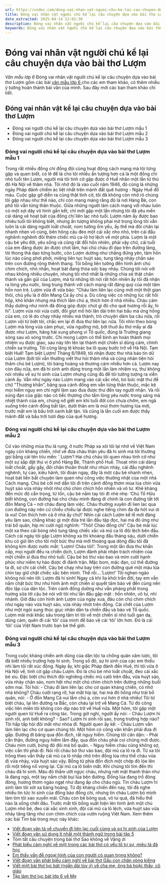 ```yaml
---
url: https://vndoc.com/dong-vai-nhan-vat-nguoi-chu-ke-lai-cau-chuyen-dua-vao-bai-tho-luom-169006
title: Đóng vai nhân vật người chú kể lại câu chuyện dựa vào bài thơ Lượm - Văn mẫu lớp 6 - VnDoc.com
date_extracted: 2025-04-14 12:02:30
description: Đóng vai nhân vật người chú kể lại câu chuyện dựa vào bài thơ Lượm được VnDoc.com tổng hợp và đăng tải, giúp các bạn học tốt môn Ngữ văn 6. Mời các bạn cùng tham khảo.
keywords: Đóng vai nhân vật người chú kể lại câu chuyện dựa vào bài thơ Lượm,Dàn ý Đóng vai nhân vật người chú kể lại câu chuyện dựa vào bài thơ Lượm,văn mẫu lớp 6,bài văn mẫu lớp 6,những bài văn mẫu hay lớp 6,văn mẫu tả cảnh lớp 6,kể lại câu chuyện lượm
---
```


# Đóng vai nhân vật người chú kể lại câu chuyện dựa vào bài thơ Lượm
 _Văn mẫu lớp 6_
Đóng vai nhân vật người chú kể lại câu chuyện dựa vào bài thơ Lượm gồm các bài [văn mẫu lớp 6 ](<https://vndoc.com/van-mau-lop6>)cho các em tham khảo, có thêm nhiều ý tưởng hoàn thành bài văn của mình. Sau đây mời các bạn tham khảo chi tiết.
## Đóng vai nhân vật kể lại câu chuyện dựa vào bài thơ Lượm
  * Đóng vai người chú kể lại câu chuyện dựa vào bài thơ Lượm mẫu 1
  * Đóng vai người chú kể lại câu chuyện dựa vào bài thơ Lượm mẫu 2
  * Đóng vai người chú kể lại câu chuyện dựa vào bài thơ Lượm mẫu 3

### **Đóng vai người chú kể lại câu chuyện dựa vào bài thơ Lượm mẫu 1**
Trong rất nhiều đồng chí đồng đội cùng hoạt động cách mạng mà tôi từng gặp và quen biết, có lẽ để là cho tôi nhiều ấn tượng hơn cả là một đồng chí nhỏ tuổi tên Lượm, người mà tôi tình cờ gặp được ở Huế nhân một lần từ thủ đô Hà Nội về thăm nhà. Tôi nhớ đó là vào cuối năm 1946, đó cũng là những ngày Pháp đánh chiếm ác liệt nhất trên mảnh đất quê hương - Ngày Huế đổ máu.
Cuộc gặp gỡ diễn ra cũng thật tình cờ, tôi đã không còn nhớ rõ chúng tôi gặp nhau như thế nào, chỉ còn mang máng rằng đó là nơi Hàng Bè, con phố tôi vẫn từng thân thuộc. Giữa những người làm cách mạng với nhau luôn có một sợi dây vô hình gắn kết, chỉ mới gặp một lần nhưng tôi đã yêu mến cái dáng vẻ hoạt bát của đồng chí liên lạc nhỏ tuổi. Lượm năm ấy được bao nhiêu tuổi tôi không biết, nhưng ấn tượng không phai mờ trong lòng tôi vẫn luôn là cái dáng người loắt choắt, nom tưởng ốm yếu, ấy thế mà đôi chân lại nhanh nhẹn vô cùng, bên hông cậu đeo một cái xắc nho nhỏ, trên cái đầu nghênh nghênh đôi thêm chiếc mũ ca-lô hơ lệch về một phía. Lượm là một cậu bé yêu đời, yêu sống và cũng rất đỗi hồn nhiên, phải vậy chứ, cái tuổi của em đáng được ăn được chơi lắm, hai chú cháu đi dạo trên đường làng, tôi thong thả dạo từng bước, còn Lượm dường như chẳng đứng yên, tâm hồn lúc nào cũng phơi phới, miệng liên tục huýt sáo, tung tăng nhảy chân sáo trên con đường rộng thênh thang. Tôi bỗng liên tưởng đến hình ảnh chú chim chích, nhỏ nhắn, hoạt bát đang thỏa sức bay nhảy.
Chúng tôi nói với nhau không nhiều chuyện, nhưng tôi nhớ nhất là những chia sẻ thật chân thành và gần gũi của Lượm, mà từ những lời nói rất hồn nhiên ấy tôi đã nhận ra lòng yêu nước, lòng trung thành với cách mạng rất đáng quý của một tâm hồn non trẻ. Lượm vừa đi vừa bảo: "Cháu làm liên lạc cũng mới một thời gian thôi, chủ yếu là ở đồn Mang Cá ấy chú ạ. Dù công việc có những lúc rất hồi hộp, khó khăn nhưng mà thích lắm chú ạ, thích hơn ở nhà nhiều. Cháu cảm thấy dường như mình đã đóng góp được chút gì đó cho quê hương rồi ấy, hì hì". Lượm vừa nói vừa cười, đôi giọt mồ hôi lăn dài trên hai bầu má ửng hồng của em, có lẽ do chạy nhảy nhiều mà thành, trò chuyện dăm ba câu nữa, rồi Lượm vội từ biệt tôi, chắc em lại đi đưa thư liên lạc nữa. Tôi nhìn theo bóng Lượm mà lòng vừa cảm phục, vừa ngưỡng mộ, bởi thuở ấu thơ mấy ai đã được như Lượm, hăng hái xung phong vì Tổ quốc, đúng là Trường giang sóng sau xô sóng trước. Chỉ mong Lượm có thể bình an hoàn thành mọi nhiệm vụ được giao, sau này lớn lên lại thành một chiến sĩ dũng cảm, chinh chiến sa trường. Tôi cũng lặng lẽ khoác ba lô quay bước trở về Hà Nội. Tạm biệt Huế\! Tạm biệt Lượm\!
Tháng 6/1949, tôi nhận được thư nhà báo tin dữ của Lượm \(bởi tôi vẫn thường viết thư hỏi thăm nhà và cũng nhân tiện hỏi thăm chú bé Lượm\), tôi bàng hoàng và thương cảm nhiều hơn cả. Lượm nay còn đâu nữa, em đã hi sinh anh dũng trong một lần làm nhiệm vụ, thư không nói nhiều về sự hi sinh của Lượm nhưng cũng đủ để tôi tưởng tượng ra viễn cảnh ấy. Vẫn như ngày nào Lượm mang vào cái xắc nhỏ, bỏ bức mật thư đề chữ "Thượng khẩn", băng qua cánh đồng em vẫn từng thân thuộc, mặc kệ mọi hiểm nguy em chỉ nghĩ làm sao đưa được thư đến tay người nhận. Và rồi súng đạn của giặc nào có tiếc thương cho tấm lòng yêu nước trong sáng mà nhiệt thành của em, chúng nỡ giết em khi tuổi đời còn chưa chớm, em ngã xuống trên cánh đồng bất tận, dưới thân em là mùi thơm hương lúa mới, trước mắt em là bầu trời xanh bất tận. Và cũng là lần cuối em được thấy mảnh đất và bầu trời tươi đẹp của quê hương.
### Đóng vai người chú kể lại câu chuyện dựa vào bài thơ Lượm mẫu 2
Cứ vào những mùa thu lá rụng, ở nước Pháp xa xôi tôi lại nhớ về Việt Nam ngày còn kháng chiến, nhớ về đứa cháu thân yêu đã hi sinh mà tôi thường gọi bằng cái tên trìu mến: ‘ Lượm’\!
Hai chú cháu tôi quen nhau tình cờ như một sự sắp đặt thú vị ở phố Hàng Bè, Thành phố Huế. Thoạt nhìn cái dáng loắt choắt, gầy gầy, đôi chân thoăn thoắt như nhún nhảy, cái đầu nghênh nghênh, tự cao, kiêu hãnh, tôi đoán ngay, đây là một cậu bé nhanh nhẹn, hoạt bát liền bắt chuyện làm quen như công việc thường nhật của một nhà Cách mạng. Chú bé cởi mở dẫn tôi đi trên cánh đồng thơm mùa lúa chín vừa huýt sáo vừa nhảy nhót như chú chim chích hồn nhiên và vô tư. Khẽ khàng đến mức độ cẩn trọng, từ tốn, cậu bé nắm tay tôi đi nhè nhẹ: ‘Chú Tố Hữu biết không, con đường hai chú cháu mình đang đi chính là con đường tắt tới đồn Mang Cá – nơi cháu đang làm việc. Cháu thường xuyên đi lien lac qua con đường này nên cứ chiều chiều lại được nghe tiếng chim đa đa hót vui ơi là vui\! Còn thích hơn cả ở nhà ấy chứ\!’
Nhìn cái cách Lượm kể lể mới đáng yêu làm sao, chẳng khác gì một đứa trẻ lần đầu tập đọc, hai má đỏ ửng như trái bồ quân, híp mí cười ngộ nghĩnh: “Thôi\! Chào đồng chí”
Cậu bé mãi lúc một xa theo cái bóng nhỏ tung tăng chiếc xắc và mũ ca lô đội lệch bên đầu. Cách cái ngày tôi gặp Lượm không xa thì khoảng đầu tháng sáu, dưới chiến khu có gửi lên cho tôi một bức thư mà mới thoáng qua dòng đầu tôi đã không kìm được nước mắt: ‘Lượm\! Cháu tôi\!’. Trong một lần đưa thư khẩn cấp, mọi người đều ra chiến dịch, Lượm đành phải nhận trách nhiệm của một chiến sĩ đưa thư nhỏ tuổi. Cậu bé bỏ thư vào bao và mỉm cười hạnh phúc như niềm tự hào được đi đánh trận. Mặc bom, mặc đạn, cứ thế đường ta đi, sợ chi cái chết. Cậu bé chạy như bay trên con đường quê một màu lúa chín tay giữ chặt chiếc xắc bên mình. Thế rồi….’Lượm\!’ Tôi nghẹn ngào không nói nên lời: Lượm đã hi sinh\!
Ngay cả khi lìa khỏi trần đời, tay em vẫn nắm chặt bức thư như hình ảnh một chiến sĩ quyết tâm bảo vệ đến cùng nền độc lập của dân tộc. Trên cánh đồng dường như vẫn phảng phất trong hương sữa lời cậu bé nói với tôi như lần đầu gặp mặt : hồn nhiên, vô tư, nhí nhảnh. Giờ đâu còn hình ảnh Lượm của ngày xưa, đâu còn chú chim chích như ngày nào vừa huýt sáo, vừa nhảy nhót trên đồng.
Cái chết của Lượm như một ngòi sung thúc giục nhân dân ta chiến đấu và bảo vệ Tổ quốc. Lượm mãi mãi khắc sâu trong tâm trí tôi về một chiến sĩ nhỏ tuổi gan dạ, dũng cảm, quên đi cái ‘tôi’ của mình để bảo vệ cái ‘tôi’ lớn hơn. Đó là cái ‘tôi’ của Việt Nam trước bạn bè thế giới.
### **Đóng vai người chú kể lại câu chuyện dựa vào bài thơ Lượm mẫu 3**
Trong cuộc kháng chiến anh dũng của dân tộc ta chống quân xâm lược, tôi đã biết nhiều trường hợp hi sinh. Trong số đó, sự hi sinh của các em thiếu nhi làm tôi rất xúc động.
Ngày ấy, khi giặc Pháp đánh đến Huế, thì tôi vừa ở Hà Nội về, tình cờ gặp cháu Lượm. Đó là chú bé nhỏ loắt choắt, đeo cái xắc bé xíu. Đặc biệt chú thích đội nghiêng chiếc mũ calô trên đầu, vừa huýt sáo, vừa nhảy chân sáo, nom hệt như một chú chim chích trên đường những buổi sớm mai.
Tôi hỏi:
\- Cháu đi làm liên lạc cho cơ quan kháng chiến, có nhớ nhà không?
Cháu cười rạng rỡ, hai mắt híp lại, hai má đỏ hồng như trái bồ quân, nói:
\- Ở đồn Mang Cá vui lắm chú ạ, còn vui hơn ở nhà nhiều\!
Tôi từ biệt cháu, lại lên đường ra Bắc, còn cháu lại trở về Mang Cá. Từ đó công việc liên miên tôi không còn dịp nào trở về Huế nữa.
Một hôm, tôi gặp một người quen từ Huế ra công tác. Trong giờ nghỉ, người ấy nói:
\- Cháu Lượm hi sinh rồi, anh biết không?
\- Sao? Lượm hi sinh rồi sao, trong trường hợp nào? Tôi hấp tấp hỏi đôi mắt như nhòa đi.
Người quen ấy kể:
\- Cháu Lượm vẫn làm liên lạc cho cơ quan chúng tôi. Một hôm có công văn khẩn phải đưa đi gấp. Đường đi băng qua đồn địch, rất nguy hiểm. Chúng tôi căn dặn:
\- Phải cẩn thận, đường nguy hiểm lắm đấy, qua đồn cháu phải coi chừng mới được.
Cháu mỉm cười, bừng đỏ đôi má bồ quân.
\- Nguy hiểm cháu cũng không sợ, việc cần thì phải đi.
Nói rồi cháu bỏ thư vào bao, đội mũ ca lô ra đi. Từ xa tôi trông theo vẫn thấy cái mũ ca lô nhấp nhô trên đồng lúa như thể cháu vừa đi vừa nhảy, vừa huýt sáo vậy. Bỗng từ phía đồn địch một chớp đỏ lóe lên rồi một tiếng nổ vọng lại. Cái mũ ca lô biến mất. Khi chúng tôi tìm đến thì cháu đã hi sinh. Máu đỏ thấm ướt ngực cháu, nhưng nét mặt thanh thản như là đang ngủ, một tay nắm chặt bụi lúa bên đường. Đồng lúa đang trổ đòng đòng, hương thơm ngào ngạt như đang ấp cho cháu ngủ.
Tin cháu Lượm hi sinh làm tôi xót xa bàng hoàng. Từ độ kháng chiến đến nay, tôi đã nghe nhiều tin tức hi sinh của đồng bào đồng chí, nhưng tin cháu Lượm bỏ mình làm tim tôi xao xuyến mãi. Cháu còn bé bỏng quá, vô tư quá, đã hiểu thế nào là sống chết đâu. Trước mắt tôi bỗng xuất hiện lên hình ảnh một chú Lượm nhỏ bé, đeo cái xắc xinh xinh, đội cái mũ ca lô lệch, vừa huýt sáo vừa nhảy tâng tâng như con chim chích của vườn ruộng Việt Nam.
Xem thêm các bài Tìm bài trong mục này khác:
  * [Viết đoạn văn tả về chuyến đi liên lạc cuối cùng và sự hi sinh của Lượm](</viet-doan-van-ta-ve-chuyen-di-lien-lac-cuoi-cung-va-su-hi-sinh-cua-luom-164702>)
  * [Viết đoạn văn sử dụng ít nhất một thành ngữ trong bài tập 5](</viet-mot-doan-van-trong-do-su-dung-it-nhat-mot-thanh-ngu-trong-bai-tap-5-251668>)
  * Tóm tắt câu chuyện trong bài thơ Sao không về Vàng ơi
  * [Phát biểu cảm nghĩ về một trong các bài thơ có yếu tố tự sự, miêu tả đã học](</viet-doan-van-phat-bieu-cam-nghi-ve-mot-trong-cac-bai-tho-co-yeu-to-tu-su-mieu-ta-251672>)
  * [Em thấy vấn đề ngoại hình của con người có quan trọng không?](</sau-khi-doc-bai-tho-gau-con-chan-vong-kieng-em-thay-van-de-ngoai-hinh-cua-con-nguoi-co-quan-trong-khong-251749>)
  * [Viết đoạn văn phát biểu cảm nghĩ về bài thơ Gấu con chân vòng kiềng](</viet-doan-van-phat-bieu-cam-nghi-ve-bai-tho-gau-con-chan-vong-kieng-289625>)
  * [Viết một bài thơ lục bát \(ngắn dài tùy ý\) về cha mẹ, ông bà hoặc thầy, cô giáo](</viet-mot-bai-tho-luc-bat-ve-cha-me-ong-ba-hoac-thay-co-giao-244083>)
  * [Tập làm thơ lục bát lớp 6 về Mẹ](</tap-lam-tho-luc-bat-lop-6-ve-me-337276>)

